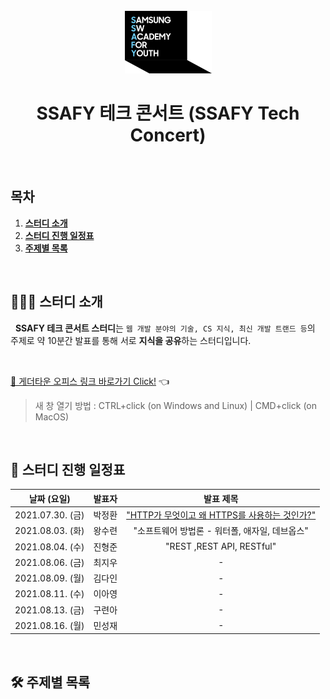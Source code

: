 <div align="center">
  <br />
  <img src="./images/ssafy_main_logo.png" alt="SSAFY" />
  <br />
  <h1>SSAFY 테크 콘서트 (SSAFY Tech Concert)</h1>
  <br />
</div>

## 목차

1. [**스터디 소개**](#1)
2. [**스터디 진행 일정표**](#2)
3. [**주제별 목록**](#3)

<br />

<div id="1"></div>

## 💁🏻‍♂ 스터디 소개

&nbsp;&nbsp;**SSAFY 테크 콘서트 스터디**는 `웹 개발 분야의 기술, CS 지식, 최신 개발 트랜드 등`의 주제로 약 10분간 발표를 통해 서로 **지식을 공유**하는 스터디입니다.

<br />

[🔗 게더타운 오피스 링크 바로가기 Click!](https://gather.town/invite?token=g5VISkik) 👈

> 새 창 열기 방법 : CTRL+click (on Windows and Linux) | CMD+click (on MacOS)

<br />

<div id="2"></div>

## 📅 스터디 진행 일정표

|   날짜 (요일)    | 발표자 |                                                                발표 제목                                                                |
| :--------------: | :----: | :-------------------------------------------------------------------------------------------------------------------------------------: |
| 2021.07.30. (금) | 박정환 | ["HTTP가 무엇이고 왜 HTTPS를 사용하는 것인가?"](https://github.com/ssafy-tech-concert/ssafy-tech-concert/blob/master/web/HTTP_HTTPS.md) |
| 2021.08.03. (화) | 왕수련 |                                             "소프트웨어 방법론 - 워터폴, 애자일, 데브옵스"                                              |
| 2021.08.04. (수) | 진형준 |                                                         "REST ,REST API, RESTful"                                                                    |
| 2021.08.06. (금) | 최지우 |                                                                    -                                                                    |
| 2021.08.09. (월) | 김다인 |                                                                    -                                                                    |
| 2021.08.11. (수) | 이아영 |                                                                    -                                                                    |
| 2021.08.13. (금) | 구련아 |                                                                    -                                                                    |
| 2021.08.16. (월) | 민성재 |                                                                    -                                                                    |

<br />

<div id="3"></div>

## 🛠 주제별 목록
